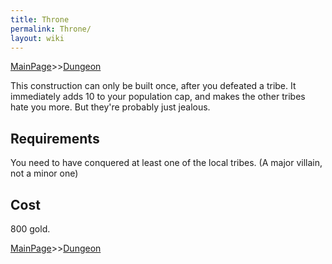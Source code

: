 ```yaml
---
title: Throne
permalink: Throne/
layout: wiki
---
```


[MainPage](/keeperrl_wiki/ "wikilink")>>[Dungeon](/keeperrl_wiki/Dungeon "wikilink")

This construction can only be built once, after you defeated a tribe. It
immediately adds 10 to your population cap, and makes the other tribes
hate you more. But they're probably just jealous.

Requirements
------------

You need to have conquered at least one of the local tribes. (A major
villain, not a minor one)

Cost
----

800 gold.

[MainPage](/keeperrl_wiki/ "wikilink")>>[Dungeon](/keeperrl_wiki/Dungeon "wikilink")

